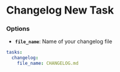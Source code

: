 # Changelog New Task

### Options
* __`file_name`__: Name of your changelog file

```yaml
tasks:
  changelog:
    file_name: CHANGELOG.md
```
